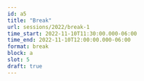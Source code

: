 ```yaml
---
id: a5
title: "Break"
url: sessions/2022/break-1
time_start: 2022-11-10T11:30:00.000-06:00
time_end: 2022-11-10T12:00:00.000-06:00
format: break
block: a
slot: 5
draft: true
---
```


